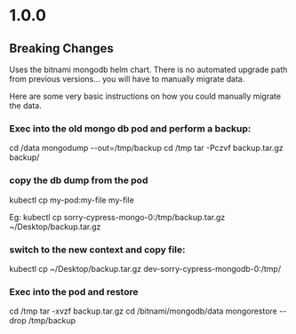 # 1.0.0
## Breaking Changes
Uses the bitnami mongodb helm chart. There is no automated upgrade path from previous versions... you will have to manually migrate data.

Here are some very basic instructions on how you could manually migrate the data.
### Exec into the old mongo db pod and perform a backup:
cd /data
mongodump --out=/tmp/backup
cd /tmp
tar -Pczvf backup.tar.gz backup/

### copy the db dump from the pod
kubectl cp my-pod:my-file my-file

Eg:
kubectl cp sorry-cypress-mongo-0:/tmp/backup.tar.gz ~/Desktop/backup.tar.gz


### switch to the new context and copy file:
kubectl cp ~/Desktop/backup.tar.gz dev-sorry-cypress-mongodb-0:/tmp/

### Exec into the pod and restore
cd /tmp
tar -xvzf backup.tar.gz
cd /bitnami/mongodb/data
mongorestore --drop /tmp/backup